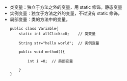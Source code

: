 * 类变量：独立于方法之外的变量，用 static 修饰。静态变量
* 实例变量：独立于方法之外的变量，不过没有 static 修饰。
* 局部变量：类的方法中的变量。
    ```
    public class Variable{
        static int allClicks=0;    // 类变量
     
        String str="hello world";  // 实例变量
     
        public void method(){
     
            int i =0;  // 局部变量
     
        }
    }
    ```